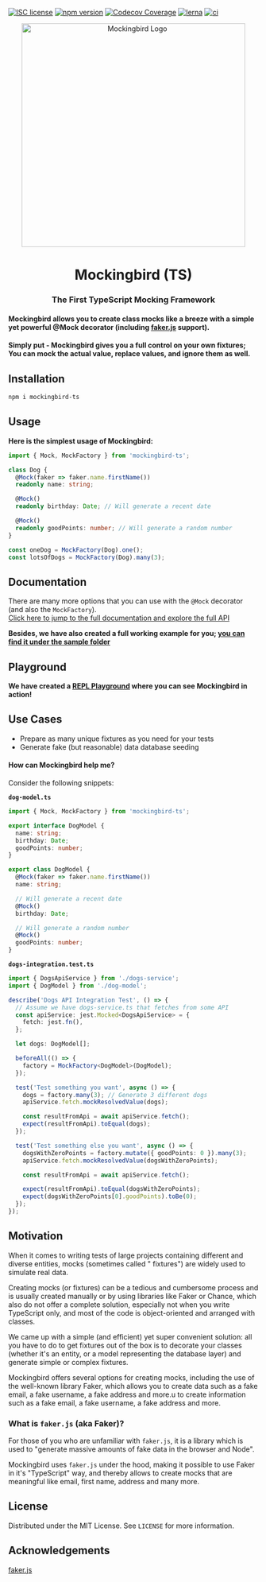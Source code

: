 [![ISC license](http://img.shields.io/badge/license-MIT-brightgreen.svg)](http://opensource.org/licenses/MIT)
[![npm version](http://img.shields.io/npm/v/mockingbird-ts.svg?style=flat)](https://npmjs.org/package/mockingbird-ts "View this project on npm")
[![Codecov Coverage](https://img.shields.io/codecov/c/github/omermorad/mockingbird/master.svg?style=flat-square)](https://codecov.io/gh/omermorad/mockingbird-ts)
[![lerna](https://img.shields.io/badge/maintained%20with-lerna-cc00ff.svg)](https://lerna.js.org/)
[![ci](https://github.com/omermorad/mockingbird-ts/actions/workflows/ci.yml/badge.svg?branch=master)](https://github.com/omermorad/mockingbird/actions)

<p align="center">
  <img width="450" src="https://raw.githubusercontent.com/omermorad/mockingbird-ts/master/docs/logo.png" alt="Mockingbird Logo" />

  <h1 align="center">Mockingbird (TS)</h1>

  <h3 align="center">
    The First TypeScript Mocking Framework
  </h3>

  <h4>
    Mockingbird allows you to create class mocks like a breeze with a simple yet powerful @Mock decorator (including <a href="https://github.com/marak/Faker.js/">faker.js</a> support).
  </h4>

  <h4>
    Simply put - Mockingbird gives you a full control on your own fixtures; You can mock the actual value, replace values, and ignore them as well.
  </h4>
</p>

## Installation

```bash
npm i mockingbird-ts
```

## Usage

**Here is the simplest usage of Mockingbird:**

```typescript
import { Mock, MockFactory } from 'mockingbird-ts';

class Dog {
  @Mock(faker => faker.name.firstName())
  readonly name: string;

  @Mock()
  readonly birthday: Date; // Will generate a recent date

  @Mock()
  readonly goodPoints: number; // Will generate a random number
}

const oneDog = MockFactory(Dog).one();
const lotsOfDogs = MockFactory(Dog).many(3);
```

## Documentation

There are many more options that you can use with the `@Mock` decorator (and also the `MockFactory`). \
[Click here to jump to the full documentation and explore the full API](https://github.com/omermorad/faker.ts/blob/master/docs/README.md)

**Besides, we have also created a full working example for
you; [you can find it under the sample folder](https://github.com/omermorad/mockingbird-ts/tree/master/sample)**

## Playground

**We have created a [REPL Playground](https://repl.it/@omermorad/Mockingbird-Playground) where you can see Mockingbird
in action!**

## Use Cases
- Prepare as many unique fixtures as you need for your tests
- Generate fake (but reasonable) data database seeding

#### How can Mockingbird help me?
Consider the following snippets:

**`dog-model.ts`**

```typescript
import { Mock, MockFactory } from 'mockingbird-ts';

export interface DogModel {
  name: string;
  birthday: Date;
  goodPoints: number;
}

export class DogModel {
  @Mock(faker => faker.name.firstName())
  name: string;

  // Will generate a recent date
  @Mock()
  birthday: Date;

  // Will generate a random number
  @Mock()
  goodPoints: number;
}
```

**`dogs-integration.test.ts`**

```typescript
import { DogsApiService } from './dogs-service';
import { DogModel } from './dog-model';

describe('Dogs API Integration Test', () => {
  // Assume we have dogs-service.ts that fetches from some API
  const apiService: jest.Mocked<DogsApiService> = {
    fetch: jest.fn(),
  };

  let dogs: DogModel[];

  beforeAll(() => {
    factory = MockFactory<DogModel>(DogModel);
  });

  test('Test something you want', async () => {
    dogs = factory.many(3); // Generate 3 different dogs
    apiService.fetch.mockResolvedValue(dogs);

    const resultFromApi = await apiService.fetch();
    expect(resultFromApi).toEqual(dogs);
  });

  test('Test something else you want', async () => {
    dogsWithZeroPoints = factory.mutate({ goodPoints: 0 }).many(3);
    apiService.fetch.mockResolvedValue(dogsWithZeroPoints);

    const resultFromApi = await apiService.fetch();

    expect(resultFromApi).toEqual(dogsWithZeroPoints);
    expect(dogsWithZeroPoints[0].goodPoints).toBe(0);
  });
});
```

## Motivation

When it comes to writing tests of large projects containing different and diverse entities, mocks (sometimes called "
fixtures") are widely used to simulate real data.

Creating mocks (or fixtures) can be a tedious and cumbersome process and is usually created manually or by using
libraries like Faker or Chance, which also do not offer a complete solution, especially not when you write TypeScript
only, and most of the code is object-oriented and arranged with classes.

We came up with a simple (and efficient) yet super convenient solution: all you have to do to get fixtures out of the
box is to decorate your classes (whether it's an entity, or a model representing the database layer) and generate simple
or complex fixtures.

Mockingbird offers several options for creating mocks, including the use of the well-known library Faker, which allows
you to create data such as a fake email, a fake username, a fake address and more.u to create information such as a fake
email, a fake username, a fake address and more.

### What is `faker.js` (aka Faker)?

For those of you who are unfamiliar with `faker.js`, it is a library which is used to "generate massive amounts of fake data in the browser and Node".

Mockingbird uses `faker.js` under the hood, making it possible to use Faker in it's "TypeScript" way, and thereby allows
to create mocks that are meaningful like email, first name, address and many more.

## License

Distributed under the MIT License. See `LICENSE` for more information.

## Acknowledgements

[faker.js](https://github.com/marak/Faker.js)
